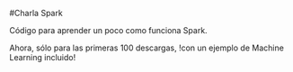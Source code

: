 #Charla Spark

Código para aprender un poco como funciona Spark.

Ahora, sólo para las primeras 100 descargas, !con un ejemplo de Machine Learning incluido!